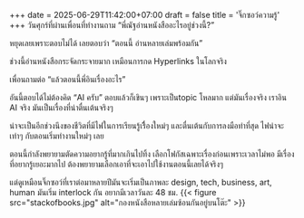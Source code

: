 +++
date = 2025-06-29T11:42:00+07:00
draft = false
title = 'จิ๊กซอว์ความรู้'
+++
วันศุกร์ที่ผ่านเพื่อนที่ทำงานถาม 
“พี่ณัฐอ่านหนังสืออะไรอยู่ช่วงนี้?” 

หยุดเลยเพราะตอบไม่ได้ เลยตอบว่า 
“ตอนนี้ อ่านหลายเล่มพร้อมกัน”

ช่วงนี้อ่านหนังสือกระจัดกระจายมาก เหมือนการกด Hyperlinks ในโลกจริง

เพื่อนถามต่อ 
“แล้วตอนนี้พี่อินเรื่องอะไร”

อันนี้ตอบได้ไม่ต้องคิด 
“AI ครับ” ตอบแล้วก็เขินๆ เพราะเป็นtopic โหลมาก แต่มันเรื่องจริง เราอิน AI จริง มันเป็นเรื่องที่น่าตื่นเต้นจริงๆ 

น่าจะเป็นอีกช่วงนึงของชีวิตที่มีไฟในการเรียนรู้เรื่ิองใหม่ๆ และตื่นเต้นกับการลงมือทำที่สุด ไฟน่าจะเท่าๆ กับตอนเริ่มทำงานใหม่ๆ เลย

ตอนนี้กำลังพยายามตัดความอยากรู้ที่มากเกินไปทิ้ง เลือกโฟกัสเฉพาะเรื่องก่อนเพราะเวลาไม่พอ มีเรื่องที่อยากรู้เยอะมากไป ต้องพยายามเลือกเอาที่จะเอาไปใช้งานตอนนี้เลยได้จริงๆ 

แต่ดูเหมือนจิ๊กซอว์ที่เราต่อมาหลายปีมันจะเริ่มเป็นภาพละ design, tech, business, art, human มันเริ่ม interlock กัน
อยากมีเวลาวันละ 48 ชม.
{{< figure src="stackofbooks.jpg" alt="กองหนังสือหลายเล่มซ้อนกันอยู่บนโต๊ะ" >}}
